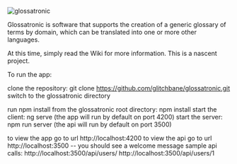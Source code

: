 ![glossatronic](https://materialthoughts.files.wordpress.com/2017/09/glossatronic-logo.png)

Glossatronic is software that supports the creation of a generic glossary of terms by domain, which can be translated into one or more other languages.

At this time, simply read the Wiki for more information.  This is a nascent project.

To run the app:

clone the repository: git clone https://github.com/glitchbane/glossatronic.git
switch to the glossatronic directory

run npm install from the glossatronic root directory: npm install
start the client: ng serve (the app will run by default on port 4200)
start the server: npm run server (the api will run by default on port 3500)

to view the app go to url http://localhost:4200
to view the api go to url http://localhost:3500 -- you should see a welcome message
   sample api calls:  http://localhost:3500/api/users/
                      http://localhost:3500/api/users/1



